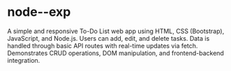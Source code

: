 # node--exp
A simple and responsive To-Do List web app using HTML, CSS (Bootstrap), JavaScript, and Node.js. Users can add, edit, and delete tasks. Data is handled through basic API routes with real-time updates via fetch. Demonstrates CRUD operations, DOM manipulation, and frontend-backend integration.

